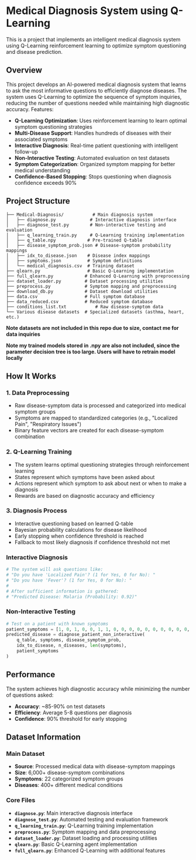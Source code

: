 # Medical Diagnosis System using Q-Learning
This is a project that implements an intelligent medical diagnosis system using Q-Learning reinforcement learning to optimize symptom questioning and disease prediction.

## Overview

This project develops an AI-powered medical diagnosis system that learns to ask the most informative questions to efficiently diagnose diseases. The system uses Q-Learning to optimize the sequence of symptom inquiries, reducing the number of questions needed while maintaining high diagnostic accuracy. Features:

- **Q-Learning Optimization**: Uses reinforcement learning to learn optimal symptom questioning strategies
- **Multi-Disease Support**: Handles hundreds of diseases with their associated symptoms
- **Interactive Diagnosis**: Real-time patient questioning with intelligent follow-up
- **Non-Interactive Testing**: Automated evaluation on test datasets
- **Symptom Categorization**: Organized symptom mapping for better medical understanding
- **Confidence-Based Stopping**: Stops questioning when diagnosis confidence exceeds 90%

## Project Structure

```
├── Medical-Diagnosis/           # Main diagnosis system
│   ├── diagnose.py             # Interactive diagnosis interface
│   ├── diagnose_test.py        # Non-interactive testing and evaluation
│   ├── q_learning_train.py     # Q-Learning training implementation
│   ├── q_table.npy            # Pre-trained Q-table
│   ├── disease_symptom_prob.json # Disease-symptom probability mappings
│   ├── idx_to_disease.json    # Disease index mappings
│   ├── symptoms.json          # Symptom definitions
│   └── medical_diagnosis.csv  # Training dataset
├── qlearn.py                  # Basic Q-Learning implementation
├── full_qlearn.py            # Enhanced Q-Learning with preprocessing
├── dataset_loader.py         # Dataset processing utilities
├── preprocess.py             # Symptom mapping and preprocessing
├── download_db.py            # Dataset download utilities
├── data.csv                  # Full symptom database
├── data_reduced.csv          # Reduced symptom database
├── conditions_list.txt           # Raw disease-symptom data
└── Various disease datasets  # Specialized datasets (asthma, heart, etc.)
```

**Note datasets are not included in this repo due to size, contact me for data inquiries**

**Note my trained models stored in .npy are also not included, since the parameter decision tree is too large. Users will have to retrain model locally**

## How It Works

### 1. Data Preprocessing
- Raw disease-symptom data is processed and categorized into medical symptom groups
- Symptoms are mapped to standardized categories (e.g., "Localized Pain", "Respiratory Issues")
- Binary feature vectors are created for each disease-symptom combination

### 2. Q-Learning Training
- The system learns optimal questioning strategies through reinforcement learning
- States represent which symptoms have been asked about
- Actions represent which symptom to ask about next or when to make a diagnosis
- Rewards are based on diagnostic accuracy and efficiency

### 3. Diagnosis Process
- Interactive questioning based on learned Q-table
- Bayesian probability calculations for disease likelihood
- Early stopping when confidence threshold is reached
- Fallback to most likely diagnosis if confidence threshold not met

### Interactive Diagnosis
```python
# The system will ask questions like:
# "Do you have 'Localized Pain'? (1 for Yes, 0 for No): "
# "Do you have 'Fever'? (1 for Yes, 0 for No): "
# 
# After sufficient information is gathered:
# "Predicted Disease: Malaria (Probability: 0.92)"
```

### Non-Interactive Testing
```python
# Test on a patient with known symptoms
patient_symptoms = [1, 0, 1, 0, 0, 1, 1, 0, 0, 0, 0, 0, 0, 0, 0, 0, 0, 0, 0, 0, 0, 0]
predicted_disease = diagnose_patient_non_interactive(
    q_table, symptoms, disease_symptom_prob, 
    idx_to_disease, n_diseases, len(symptoms), 
    patient_symptoms
)
```

## Performance

The system achieves high diagnostic accuracy while minimizing the number of questions asked:
- **Accuracy**: ~85-90% on test datasets
- **Efficiency**: Average 5-8 questions per diagnosis
- **Confidence**: 90% threshold for early stopping

## Dataset Information

### Main Dataset
- **Source**: Processed medical data with disease-symptom mappings
- **Size**: 6,000+ disease-symptom combinations
- **Symptoms**: 22 categorized symptom groups
- **Diseases**: 400+ different medical conditions

### Core Files
- **`diagnose.py`**: Main interactive diagnosis interface
- **`diagnose_test.py`**: Automated testing and evaluation framework
- **`q_learning_train.py`**: Q-Learning training implementation
- **`preprocess.py`**: Symptom mapping and data preprocessing
- **`dataset_loader.py`**: Dataset loading and processing utilities
- **`qlearn.py`**: Basic Q-Learning agent implementation
- **`full_qlearn.py`**: Enhanced Q-Learning with additional features
